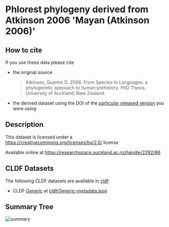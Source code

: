 # Phlorest phylogeny derived from Atkinson 2006 'Mayan (Atkinson 2006)'

## How to cite

If you use these data please cite
- the original source
  > Atkinson, Quentin D. 2006. From Species to Languages: a phylogenetic approach to human prehistory. PhD Thesis, University of Auckland, New Zealand.
- the derived dataset using the DOI of the [particular released version](../../releases/) you were using

## Description


This dataset is licensed under a https://creativecommons.org/licenses/by/2.0/ license

Available online at https://researchspace.auckland.ac.nz/handle/2292/86


## CLDF Datasets

The following CLDF datasets are available in [cldf](cldf):

- CLDF [Generic](https://github.com/cldf/cldf/tree/master/modules/Generic) at [cldf/Generic-metadata.json](cldf/Generic-metadata.json)

## Summary Tree

![summary](./summary_tree.svg)